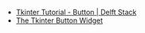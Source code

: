 - [Tkinter Tutorial - Button | Delft Stack](https://www.delftstack.com/tutorial/tkinter-tutorial/tkinter-button/)
- [The Tkinter Button Widget](https://effbot.org/tkinterbook/button.htm)
